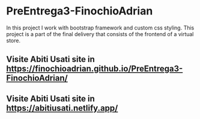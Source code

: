 # PreEntrega3-FinochioAdrian
In this project I work with bootstrap framework and custom css styling. This project is a part of the final delivery that consists of the frontend of a virtual store.

## Visite Abiti Usati site in  https://finochioadrian.github.io/PreEntrega3-FinochioAdrian/

## Visite Abiti Usati site in  https://abitiusati.netlify.app/